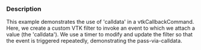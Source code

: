 ### Description

This example demonstrates the use of 'calldata' in a vtkCallbackCommand. Here, we create a custom VTK filter to invoke an event to which we attach a value (the 'calldata'). We use a timer to modify and update the filter so that the event is triggered repeatedly, demonstrating the pass-via-calldata.
